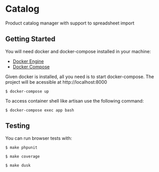 # Catalog

Product catalog manager with support to spreadsheet import

## Getting Started

You will need docker and docker-compose installed in your machine:

* [Docker Engine](https://docs.docker.com/engine)
* [Docker Compose](https://docs.docker.com/compose)

Given docker is installed, all you need is to start docker-compose. The project will be acessible at http://localhost:8000

```
$ docker-compose up
```

To access container shell like artisan use the following command:

```
$ docker-compose exec app bash
```

## Testing

You can run browser tests with:

```
$ make phpunit
```

```
$ make coverage
```

```
$ make dusk
```
